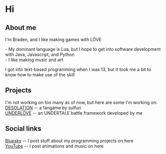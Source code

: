 # Hi

## About me
<p>I'm Braden, and I like making games with LÖVE</p>
- My dominant language is Lua, but I hope to get into software development with Java, Javascript, and Python </br>
- I like making music and art </br>
<p>I got into text-based programming when I was 13, but it took me a bit to know how to make use of the skill</p>

## Projects
I'm not working on too many as of now, but here are some I'm working on: </br>
[DESOLATION](https://gamejolt.com/games/desonee/907634?feed_last_id=%7B%22ver%22:%221%22,%22pos%22:%221719727571.368%22%7D) -- a fangame by sulfuri <br>
[UNDERLÖVE](https://github.com/bradensMG/underlove) -- an UNDERTALE battle framework developed by me

## Social links
[Bluesky](https://bradensmg.bsky.social) -- I post stuff about my programming projects on here </br>
[YouTube](https://youtube.com/@bradensmediocregames) -- I post animations and music on here
